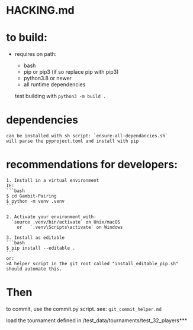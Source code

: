 # HACKING.md

# to build:

- requires on path:

  - bash
  - pip or pip3 (if so replace pip with pip3)
  - python3.8 or newer
  - all runtime dependencies

  test building with `python3 -m build .`
# dependencies
    can be installed with sh script: `ensure-all-dependancies.sh`
    will parse the pyproject.toml and install with pip

# recommendations for developers:

    1. Install in a virtual environment
    IE:
    ```bash
    $ cd Gambit-Pairing
    $ python -m venv .venv
    ```

    2. Activate your environment with:
      `source .venv/bin/activate` on Unix/macOS
        or   `.venv\Scripts\activate` on Windows

    3. Install as editable
    ```bash
    $ pip install --editable .
    ```
    or:
    >A helper script in the git root called "install_editable_pip.sh" should automate this.

# Then

to commit, use the commit.py script. see:
    `git_commit_helper.md`

load the tournament defined in /test_data/tournaments/test_32_players***
